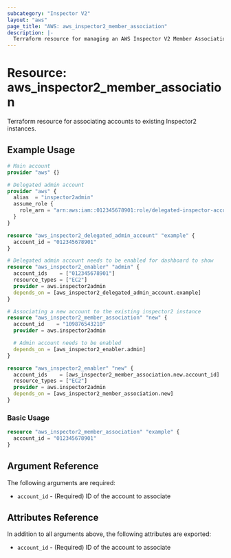 ```yaml
---
subcategory: "Inspector V2"
layout: "aws"
page_title: "AWS: aws_inspector2_member_association"
description: |-
  Terraform resource for managing an AWS Inspector V2 Member Association.
---
```


# Resource: aws_inspector2_member_association

Terraform resource for associating accounts to existing Inspector2 instances.

## Example Usage

```terraform
# Main account
provider "aws" {}

# Delegated admin account
provider "aws" {
  alias  = "inspector2admin"
  assume_role {
    role_arn = "arn:aws:iam::012345678901:role/delegated-inspector-account"
  }
}

resource "aws_inspector2_delegated_admin_account" "example" {
  account_id = "012345678901"
}

# Delegated admin account needs to be enabled for dashboard to show
resource "aws_inspector2_enabler" "admin" {
  account_ids    = ["012345678901"]
  resource_types = ["EC2"]
  provider = aws.inspector2admin
  depends_on = [aws_inspector2_delegated_admin_account.example]
}

# Associating a new account to the existing inspector2 instance
resource "aws_inspector2_member_association" "new" {
  account_id    = "109876543210"
  provider = aws.inspector2admin

  # Admin account needs to be enabled
  depends_on = [aws_inspector2_enabler.admin]
}

resource "aws_inspector2_enabler" "new" {
  account_ids    = [aws_inspector2_member_association.new.account_id]
  resource_types = ["EC2"]
  provider = aws.inspector2admin
  depends_on = [aws_inspector2_member_association.new]
}
```

### Basic Usage

```terraform
resource "aws_inspector2_member_association" "example" {
  account_id = "012345678901"
}
```

## Argument Reference

The following arguments are required:

* `account_id` - (Required) ID of the account to associate

## Attributes Reference

In addition to all arguments above, the following attributes are exported:

* `account_id` - (Required) ID of the account to associate